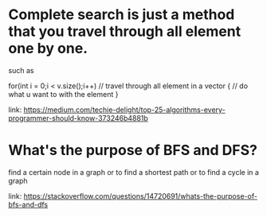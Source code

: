 # Complete search is just a method that you travel through all element one by one.

such as

for(int i = 0;i < v.size();i++) // travel through all element in a vector 
{ 
	// do what u want to with the element 
} 


link: https://medium.com/techie-delight/top-25-algorithms-every-programmer-should-know-373246b4881b

# What's the purpose of BFS and DFS?
find a certain node in a graph or
to find a shortest path or
to find a cycle in a graph

link: https://stackoverflow.com/questions/14720691/whats-the-purpose-of-bfs-and-dfs



